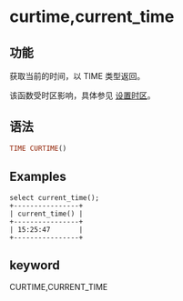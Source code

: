 # curtime,current_time

## 功能

获取当前的时间，以 TIME 类型返回。

该函数受时区影响，具体参见 [设置时区](../../../administration/timezone.md)。

## 语法

```Haskell
TIME CURTIME()
```

## Examples

```Plain Text
select current_time();
+----------------+
| current_time() |
+----------------+
| 15:25:47       |
+----------------+
```

## keyword

CURTIME,CURRENT_TIME
